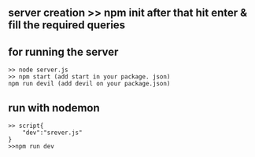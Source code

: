 ## server creation >> npm init after that hit enter & fill the required queries

## for running the server
    >> node server.js
    >> npm start (add start in your package. json)
    npm run devil (add devil on your package.json)

## run with nodemon

    >> script{
        "dev":"srever.js"
    }
    >>npm run dev
